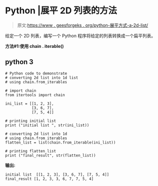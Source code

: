 # Python |展平 2D 列表的方法

> 原文:[https://www . geesforgeks . org/python-展平方式-a-2d-list/](https://www.geeksforgeeks.org/python-ways-to-flatten-a-2d-list/)

给定一个 2D 列表，编写一个 Python 程序将给定的列表转换成一个扁平列表。

**方法#1:使用 chain . iterable()**

## python 3

```
# Python code to demonstrate
# converting 2d list into 1d list
# using chain.from_iterables

# import chain
from itertools import chain

ini_list = [[1, 2, 3],
            [3, 6, 7],
            [7, 5, 4]]

# printing initial list
print ("initial list ", str(ini_list))

# converting 2d list into 1d
# using chain.from_iterables
flatten_list = list(chain.from_iterable(ini_list))

# printing flatten_list
print ("final_result", str(flatten_list))
```

**输出:**

```
initial list  [[1, 2, 3], [3, 6, 7], [7, 5, 4]]
final_result [1, 2, 3, 3, 6, 7, 7, 5, 4]
```